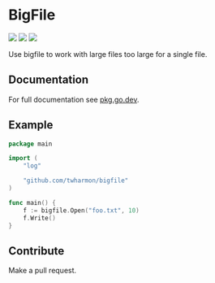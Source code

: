 # BigFile

![](https://github.com/twharmon/bigfile/workflows/Test/badge.svg) [![](https://goreportcard.com/badge/github.com/twharmon/bigfile)](https://goreportcard.com/report/github.com/twharmon/bigfile) [![](https://gocover.io/_badge/github.com/twharmon/bigfile)](https://gocover.io/github.com/twharmon/bigfile)

Use bigfile to work with large files too large for a single file.

## Documentation

For full documentation see [pkg.go.dev](https://pkg.go.dev/github.com/twharmon/bigfile).

## Example

```go
package main

import (
	"log"

	"github.com/twharmon/bigfile"
)

func main() {
	f := bigfile.Open("foo.txt", 10)
	f.Write()
}
```

## Contribute

Make a pull request.
